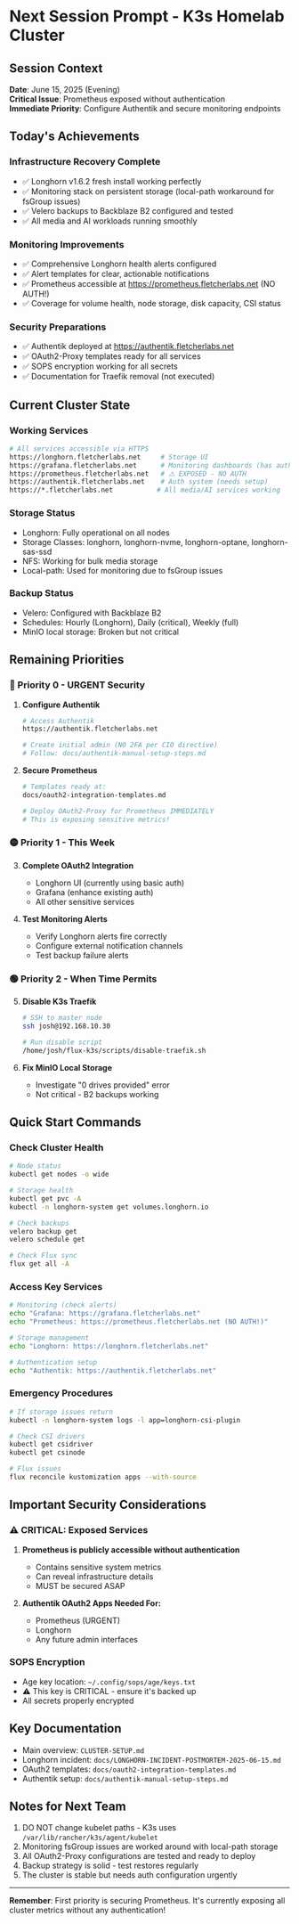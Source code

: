 # Next Session Prompt - K3s Homelab Cluster

## Session Context
**Date**: June 15, 2025 (Evening)  
**Critical Issue**: Prometheus exposed without authentication  
**Immediate Priority**: Configure Authentik and secure monitoring endpoints

## Today's Achievements

### Infrastructure Recovery Complete
- ✅ Longhorn v1.6.2 fresh install working perfectly
- ✅ Monitoring stack on persistent storage (local-path workaround for fsGroup issues)
- ✅ Velero backups to Backblaze B2 configured and tested
- ✅ All media and AI workloads running smoothly

### Monitoring Improvements
- ✅ Comprehensive Longhorn health alerts configured
- ✅ Alert templates for clear, actionable notifications
- ✅ Prometheus accessible at https://prometheus.fletcherlabs.net (NO AUTH!)
- ✅ Coverage for volume health, node storage, disk capacity, CSI status

### Security Preparations
- ✅ Authentik deployed at https://authentik.fletcherlabs.net
- ✅ OAuth2-Proxy templates ready for all services
- ✅ SOPS encryption working for all secrets
- ✅ Documentation for Traefik removal (not executed)

## Current Cluster State

### Working Services
```bash
# All services accessible via HTTPS
https://longhorn.fletcherlabs.net     # Storage UI
https://grafana.fletcherlabs.net      # Monitoring dashboards (has auth)
https://prometheus.fletcherlabs.net   # ⚠️ EXPOSED - NO AUTH
https://authentik.fletcherlabs.net    # Auth system (needs setup)
https://*.fletcherlabs.net           # All media/AI services working
```

### Storage Status
- Longhorn: Fully operational on all nodes
- Storage Classes: longhorn, longhorn-nvme, longhorn-optane, longhorn-sas-ssd
- NFS: Working for bulk media storage
- Local-path: Used for monitoring due to fsGroup issues

### Backup Status
- Velero: Configured with Backblaze B2
- Schedules: Hourly (Longhorn), Daily (critical), Weekly (full)
- MinIO local storage: Broken but not critical

## Remaining Priorities

### 🔴 Priority 0 - URGENT Security
1. **Configure Authentik**
   ```bash
   # Access Authentik
   https://authentik.fletcherlabs.net
   
   # Create initial admin (NO 2FA per CIO directive)
   # Follow: docs/authentik-manual-setup-steps.md
   ```

2. **Secure Prometheus**
   ```bash
   # Templates ready at:
   docs/oauth2-integration-templates.md
   
   # Deploy OAuth2-Proxy for Prometheus IMMEDIATELY
   # This is exposing sensitive metrics!
   ```

### 🟡 Priority 1 - This Week
3. **Complete OAuth2 Integration**
   - Longhorn UI (currently using basic auth)
   - Grafana (enhance existing auth)
   - All other sensitive services

4. **Test Monitoring Alerts**
   - Verify Longhorn alerts fire correctly
   - Configure external notification channels
   - Test backup failure alerts

### 🟢 Priority 2 - When Time Permits
5. **Disable K3s Traefik**
   ```bash
   # SSH to master node
   ssh josh@192.168.10.30
   
   # Run disable script
   /home/josh/flux-k3s/scripts/disable-traefik.sh
   ```

6. **Fix MinIO Local Storage**
   - Investigate "0 drives provided" error
   - Not critical - B2 backups working

## Quick Start Commands

### Check Cluster Health
```bash
# Node status
kubectl get nodes -o wide

# Storage health
kubectl get pvc -A
kubectl -n longhorn-system get volumes.longhorn.io

# Check backups
velero backup get
velero schedule get

# Check Flux sync
flux get all -A
```

### Access Key Services
```bash
# Monitoring (check alerts)
echo "Grafana: https://grafana.fletcherlabs.net"
echo "Prometheus: https://prometheus.fletcherlabs.net (NO AUTH!)"

# Storage management
echo "Longhorn: https://longhorn.fletcherlabs.net"

# Authentication setup
echo "Authentik: https://authentik.fletcherlabs.net"
```

### Emergency Procedures
```bash
# If storage issues return
kubectl -n longhorn-system logs -l app=longhorn-csi-plugin

# Check CSI drivers
kubectl get csidriver
kubectl get csinode

# Flux issues
flux reconcile kustomization apps --with-source
```

## Important Security Considerations

### ⚠️ CRITICAL: Exposed Services
1. **Prometheus is publicly accessible without authentication**
   - Contains sensitive system metrics
   - Can reveal infrastructure details
   - MUST be secured ASAP

2. **Authentik OAuth2 Apps Needed For:**
   - Prometheus (URGENT)
   - Longhorn
   - Any future admin interfaces

### SOPS Encryption
- Age key location: `~/.config/sops/age/keys.txt`
- ⚠️ This key is CRITICAL - ensure it's backed up
- All secrets properly encrypted

## Key Documentation
- Main overview: `CLUSTER-SETUP.md`
- Longhorn incident: `docs/LONGHORN-INCIDENT-POSTMORTEM-2025-06-15.md`
- OAuth2 templates: `docs/oauth2-integration-templates.md`
- Authentik setup: `docs/authentik-manual-setup-steps.md`

## Notes for Next Team
1. DO NOT change kubelet paths - K3s uses `/var/lib/rancher/k3s/agent/kubelet`
2. Monitoring fsGroup issues are worked around with local-path storage
3. All OAuth2-Proxy configurations are tested and ready to deploy
4. Backup strategy is solid - test restores regularly
5. The cluster is stable but needs auth configuration urgently

---
**Remember**: First priority is securing Prometheus. It's currently exposing all cluster metrics without any authentication!